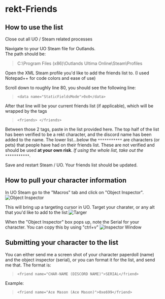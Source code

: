 # rekt-Friends

## How to use the list
Close out all UO / Steam related processes

Navigate to your UO Steam file for Outlands.  
The path should be:
> C:\Program Files (x86)\Outlands Ultima Online\Steam\Profiles

Open the XML Steam profile you'd like to add the friends list to. (I used Notepad++ for code colors and ease of use)

Scroll down to roughly line 80, you should see the following line:
> ```<data name="StaticFieldsMode">0x0</data>```
  
After that line will be your current friends list (if applicable), which will be wrapped by the tags 
> ```<friends> </friends>```

Between those 2 tags, paste in the list provided here.  The top half of the list has been verified to be a rekt character, and the discord name has been added to the name.  The lower list...below the ```***********``` are characters (or pets) that people have had on their friends list.  These are not verified and should be used __**at your own risk**__. *If using the whole list, take out the ```***********```.*

Save and restart Steam / UO.  Your friends list should be updated.

## How to pull your character information
In UO Steam go to the "Macros" tab and click on "Object Inspector".  
![Object Inspector](https://i.postimg.cc/852JyRrg/Object-Inspector.png)

This will bring up a targeting cursor in UO.  Target your charater, or any alt that you'd like to add to the list
![Targer](https://i.postimg.cc/m2G1CSsQ/target.png)

When the "Object Inspector" box pops up, note the Serial for your character.  You can copy this by using "ctrl+v"
![Inspector Window](https://i.postimg.cc/T2bWK4Zd/serial.png)

## Submitting your character to the list
You can either send me a screen shot of your character paperdoll (name) and the object inspector (serial), or you can format it for the list, and send me that.  The format is:
> ```<friend name="CHAR-NAME (DISCORD NAME)">SERIAL</friend>```

Example:
> ```<friend name="Ace Mason (Ace Mason)">0xe699</friend>```

